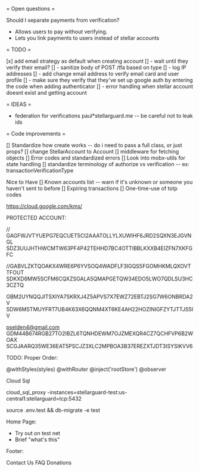 = Open questions =

Should I separate payments from verification?

* Allows users to pay without verifying.
* Lets you link payments to users instead of stellar accounts

= TODO =

[x] add email strategy as default when creating account
[] - wait until they verify their email?
[] - sanitize body of POST /tfa based on type
[] - log IP addresses
[] - add change email address to verify email card and user profile
[] - make sure they verify that they've set up google auth by entering the code when adding authenticator
[] - error handling when stellar account doesnt exist and getting account

= IDEAS =

* federation for verifications paul\*stellarguard.me -- be careful not to leak ids

= Code improvements =

[] Standardize how create works -- do i need to pass a full class, or just props?
[] change StellarAccount to Account
[] middleware for fetching objects
[] Error codes and standardized errors
[] Look into mobx-utils for state handling
[] standardize terminology of authorize vs verification -- ex: transactionVerificationType

Nice to Have
[] Known accounts list -- warn if it's unknown or someone you haven't sent to before
[] Expiring transactions
[] One-time-use of totp codes

https://cloud.google.com/kms/

PROTECTED ACCOUNT:

// GAGFWJVTYUEPG7EQCUET5CI2AAATOLLYLXUWIHF6JRD2SQXN3EJGVNGL SDZ3UUJHTHWCMTW63PF4P42TEHHD7BC4OTTIBBLKXXB4EIZFN7XKFGFC

//GABVLZKTQOAKX4WRE6P6YVSOQ4WADFLF3IGQS5FGOMHKMLQXOVTTFOUT
SDKXD6MW5SCFM6CQXZSGALA5QMAPGETQW34EDO5LWO7QDLSU3HC3CZTQ

GBM2UYNQQJITSXIYA7SKRXJ4Z5APVS7X7EWZ72EBTJ2SG7W6ONBRDA2V
SDW6MSTMUYFRT7UB4K63X6QQNM4XT6KE4AH22HOZINIGFZYTJTTJS5IV

pselden4@gmail.com
GDM44B674RGB27TO2IBZL6TQNHDEWM7OJZMEXQR4CZ7QCHFVP6B2WOAX
SCGJAARQ35WE36EAT5PSCJZ3XLC2MPBOA3B37EREZXTJDT3ISYSIKVV6

TODO:
Proper Order:

@withStyles(styles)
@withRouter
@inject('rootStore')
@observer

Cloud Sql

cloud_sql_proxy -instances=stellarguard-test:us-central1:stellarguard=tcp:5432

source .env.test && db-migrate -e test

Home Page:

* Try out on test net
* Brief "what's this"

Footer:

Contact Us
FAQ
Donations
